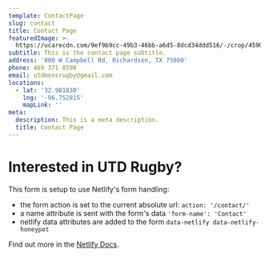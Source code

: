 ```yaml
---
template: ContactPage
slug: contact
title: Contact Page
featuredImage: >-
  https://ucarecdn.com/9ef9b9cc-49b3-46bb-a6d5-8dcd34ddd516/-/crop/4590x2982/0,0/-/preview/
subtitle: This is the contact page subtitle.
address: '800 W Campbell Rd, Richardson, TX 75080'
phone: 469 371 8598
email: utdmensrugby@gmail.com
locations:
  - lat: '32.981830'
    lng: '-96.752815'
    mapLink: ''
meta:
  description: This is a meta description.
  title: Contact Page
---
```


# Interested in UTD Rugby?

This form is setup to use Netlify's form handling:

- the form action is set to the current absolute url: `action: '/contact/'`
- a name attribute is sent with the form's data `'form-name': 'Contact'`
- netlify data attributes are added to the form `data-netlify data-netlify-honeypot`

Find out more in the [Netlify Docs](https://www.netlify.com/docs/form-handling/).
